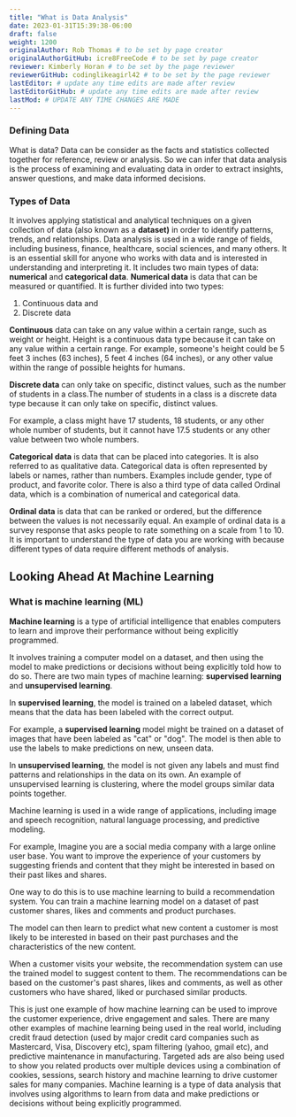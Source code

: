 ```yaml
---
title: "What is Data Analysis"
date: 2023-01-31T15:39:38-06:00
draft: false
weight: 1200
originalAuthor: Rob Thomas # to be set by page creator
originalAuthorGitHub: icre8FreeCode # to be set by page creator
reviewer: Kimberly Horan # to be set by the page reviewer
reviewerGitHub: codinglikeagirl42 # to be set by the page reviewer
lastEditor: # update any time edits are made after review
lastEditorGitHub: # update any time edits are made after review
lastMod: # UPDATE ANY TIME CHANGES ARE MADE
---
```


### Defining Data 

What is data? Data can be consider as the facts and statistics collected together for reference, review or analysis. 
So we can infer that data analysis is the process of examining and evaluating data in order to extract insights, answer questions, and make data informed decisions.  

### Types of Data 

It involves applying statistical and analytical techniques on a given collection of data (also known as a **dataset)** in order to identify patterns, trends, and relationships. Data analysis is used in a wide range of fields, including business, finance, healthcare, social sciences, and many others. It is an essential skill for anyone who works with data and is interested in understanding and interpreting it. It includes two main types of data: **numerical** and **categorical data**. **Numerical data** is data that can be measured or quantified. It is further divided into two types:

1. Continuous data and 
2. Discrete data

**Continuous** data can take on any value within a certain range, such as weight or height. Height is a continuous data type because it can take on any value within a certain range. For example, someone's height could be 5 feet 3 inches (63 inches), 5 feet 4 inches (64 inches), or any other value within the range of possible heights for humans.

**Discrete data** can only take on specific, distinct values, such as the number of students in a class.The number of students in a class is a discrete data type because it can only take on specific, distinct values. 

For example, a class might have 17 students, 18 students, or any other whole number of students, but it cannot have 17.5 students or any other value between two whole numbers.

**Categorical data** is data that can be placed into categories. It is also referred to as qualitative data. Categorical data is often represented by labels or names, rather than numbers. Examples include gender, type of product, and favorite color. There is also a third type of data called Ordinal data, which is a combination of numerical and categorical data. 

**Ordinal data** is data that can be ranked or ordered, but the difference between the values is not necessarily equal. An example of ordinal data is a survey response that asks people to rate something on a scale from 1 to 10. It is important to understand the type of data you are working with because different types of data require different methods of analysis.

## Looking Ahead At Machine Learning

### What is machine learning (ML)

**Machine learning** is a type of artificial intelligence that enables computers to learn and improve their performance without being explicitly programmed. 

It involves training a computer model on a dataset, and then using the model to make predictions or decisions without being explicitly told how to do so. There are two main types of machine learning: **supervised learning** and **unsupervised learning**.   

In **supervised learning**, the model is trained on a labeled dataset, which means that the data has been labeled with the correct output. 

For example, a **supervised learning** model might be trained on a dataset of images that have been labeled as "cat" or "dog". The model is then able to use the labels to make predictions on new, unseen data.

In **unsupervised learning**, the model is not given any labels and must find patterns and relationships in the data on its own. An example of unsupervised learning is clustering, where the model groups similar data points together.

Machine learning is used in a wide range of applications, including image and speech recognition, natural language processing, and predictive modeling.

For example, Imagine you are a social media company with a large online user base. You want to improve the experience of your customers by suggesting friends and content that they might be interested in based on their past likes and shares.

One way to do this is to use machine learning to build a recommendation system. You can train a machine learning model on a dataset of past customer shares, likes and comments and product purchases. 

The model can then learn to predict what new content  a customer is most likely to be interested in based on their past purchases and the characteristics of the new content.

When a customer visits your website, the recommendation system can use the trained model to suggest content to them. The recommendations can be based on the customer's past shares, likes and comments, as well as other customers who have shared, liked or purchased similar products.

This is just one example of how machine learning can be used to improve the customer experience, drive engagement and sales. There are many other examples of machine learning being used in the real world, including credit fraud detection (used by major credit card companies such as Mastercard, Visa, Discovery etc), spam filtering (yahoo, gmail etc), and predictive maintenance in manufacturing.  Targeted ads are also being used to show you related products over multiple devices using a combination of cookies, sessions, search history and machine learning to drive customer sales for many companies.  Machine learning is a type of data analysis that involves using algorithms to learn from data and make predictions or decisions without being explicitly programmed.